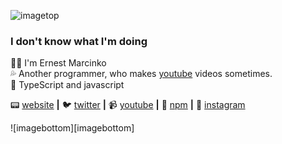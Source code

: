 ![imagetop][imagetop]

### I don't know what I'm doing

🙋‍♂️ I'm Ernest Marcinko  
💦 Another programmer, who makes [youtube][youtube] videos sometimes.   
🫦 TypeScript and javascript

📟 [website][website] **|** 
🐦 [twitter][twitter] **|** 
📹 [youtube][youtube] **|** 
🎒 [npm][npm] **|** 
📸 [instagram][instagram]

![imagebottom][imagebottom]

[imagetop]: https://raw.githubusercontent.com/ernestmarcinko/ernestmarcinko/main/bgtop.png
[imagetop]: https://raw.githubusercontent.com/ernestmarcinko/ernestmarcinko/main/bgbottom.png
[website]: https://ernestmarcinko.com
[twitter]: https://twitter.com/ernest_marcinko
[youtube]: https://www.youtube.com/@ernestmarcinko
[instagram]: https://instagram.com/ernestmarcinko
[npm]: https://www.npmjs.com/~anag0